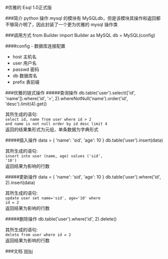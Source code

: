 
#优雅的 Esql 1.0正式版

###简介
python 操作 mysql 的模块有 MySQLdb，但是该模块其操作和返回都不够简介明了，因此封装了一个更为优雅的 mysql 操作类

###调用方式
	from Builder import Builder as MySQL
	db = MySQL(config)

####config - 数据库连接配置
- host   主机名
- user   用户名
- passwd 密码
- db     数据库名
- prefix 表前缀

###优雅的链式操作
#####查询操作
	db.table('user').select(['id', 'name']).where('id', '>', 2).whereNotNull('name').order('id', 'desc').limit(4).get()

其所生成的语句:
	<br><code>select id, name from user where id > 2 and name is not null order by id desc limit 4</code><br>
返回的结果集形式为元组，单条数据为字典形式

#####插入操作
	data = {
		'name': 'sid',
		'age': 10
	}
	db.table('user').insert(data)

其所生成的语句:
	<br><code>insert into user (name, age) values ('sid', '10')</code><br>
返回结果为影响的行数

#####更新操作
	data = {
		'name': 'sid',
		'age': 10
	}
	db.table('user').where('id', 2).insert(data)

其所生成的语句:
	<br><code>update user set name='sid', age='10' where id = 2</code><br>
返回结果为影响的行数

#####删除操作
	db.table('user').where('id', 2).delete()

其所生成的语句:
	<br><code>delete from user where id = 2</code><br>
返回结果为影响的行数	

###文档
[Wiki](https://github.com/Sidfate/Py-MySQL/wiki)
